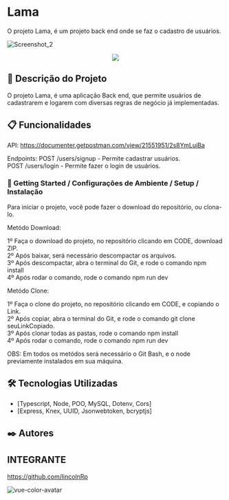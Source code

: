 # Lama

O projeto Lama, é um projeto back end onde se faz o cadastro de usuários.

![Screenshot_2](https://user-images.githubusercontent.com/93271677/202273467-f7a5f6c4-eac1-4c6d-9d75-44796079ea6c.png)
<p align="center">
  <img src="https://i.ibb.co/8cyDZSC/Screenshot-2.png" />
</p>

## 🚀 Descrição do Projeto

O projeto Lama, é uma aplicação Back end, que permite usuários de cadastrarem e logarem com diversas regras de negócio já implementadas.

## 📋 Funcionalidades

API: https://documenter.getpostman.com/view/21551951/2s8YmLuiBa </br>


Endpoints:  POST /users/signup - Permite cadastrar usuários. </br>
            POST /users/login - Permite fazer o login de usuários. </br>


### 🔧 Getting Started / Configurações de Ambiente / Setup / Instalação

Para iniciar o projeto, você pode fazer o download do repositório, ou clona-lo.

Metódo Download:

1º Faça o download do projeto, no repositório clicando em CODE, download ZIP. </br>
2º Após baixar, será necessário descompactar os arquivos. </br>
3º Após descompactar, abra o terminal do Git, e rode o comando npm install </br>
4º Após rodar o comando, rode o comando npm run dev

Metódo Clone:

1º Faça o clone do projeto, no repositório clicando em CODE, e copiando o Link. </br>
2º Após copiar, abra o terminal do Git, e rode o comando git clone seuLinkCopiado. </br>
3º Após clonar todas as pastas, rode o comando npm install </br>
4º Após rodar o comando, rode o comando npm run dev

OBS: Em todos os metódos será necessário o Git Bash, e o node previamente instalados em sua máquina.

## 🛠️ Tecnologias Utilizadas

* [Typescript, Node, POO, MySQL, Dotenv, Cors]
* [Express, Knex, UUID, Jsonwebtoken, bcryptjs] 


## ✒️ Autores

## INTEGRANTE
https://github.com/lincolnRp

![vue-color-avatar](https://user-images.githubusercontent.com/93271677/195719553-fa3bdb3c-7fb0-41bb-b6f2-9ca6ef6b26de.png)

